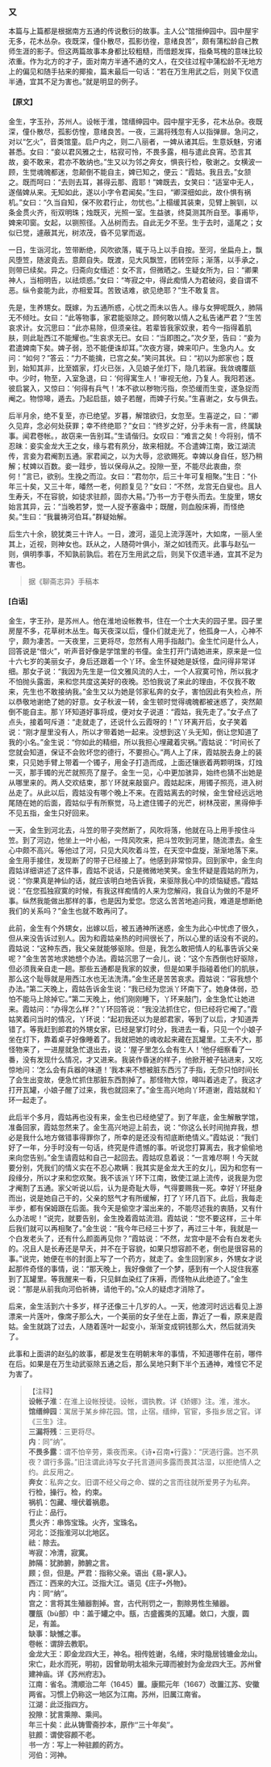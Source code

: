 <script type="text/javascript">
    var head = document.getElementsByTagName('head')[0];
    cssURL = '/public/liao.css';
    linkTag = document.createElement('link');
    linkTag.href = cssURL;
    linkTag.setAttribute('type','text/css');
    linkTag.setAttribute('rel','stylesheet');
    head.appendChild(linkTag);
</script>
### 又

本篇与上篇都是根据南方五通的传说敷衍的故事。主人公“馆搢绅园中。园中屋宇无多，花木丛杂。夜既深，僮仆散尽，孤影彷徨，意绪良苦”，颇有蒲松龄自己教师生涯的影子。但这两篇故事本身都比较粗糙，而借题发挥，指桑骂槐的意味比较浓重。作为北方的才子，面对南方半通不通的文人，在交往过程中蒲松龄不无地方上的偏见和随手拈来的揶揄，篇末最后一句话：“若在万生用武之后，则吴下仅遗半通，宜其不足为害也。”就是明显的例子。

#### 【原文】
<section>
金生，字玉孙，苏州人。设帐于淮，馆缙绅园中。园中屋宇无多，花木丛杂。夜既深，僮仆散尽，孤影仿惶，意绪良苦。一夜，三漏将残忽有人以指弹扉。急问之，对以“乞火”，音类馆童。启户内之，则二八丽者，一婢从诸其后。生意妖魅，穷诸甚悉。女曰：“妾以君风雅之士，枯寂可怜，不畏多露，相与遣此良宵。恐言其故，妾不敢来，君亦不敢纳也。”生又以为邻之奔女，惧丧行检，敬谢之。女横波一顾，生觉魂魄都迷，忽颠倒不能自主，婢已知之，便云：“霞姑。我且去。”女颔之。既而呵曰：“去则去耳，甚得云那、霞耶！”婢既去，女笑曰：“适室中无人，遂偕婢从来。无知如此，遂以小字令君闻矣。”生曰，“卿深细如此，故仆惧有祸机。”女曰：“久当自知，保不败君行止，勿忧也。”上榻缓其装柬，见臂上腕钏，以条金贯火齐，衔双明珠；烛既灭，光照一室。生益骇，终莫测其所自至。事甫毕，婢来叩窗。女起，以铡照径。入丛树而去。自此无夕不至。生于去时，遥尾之；女似已觉，遽蔽其光，树浓茂，昏不见掌而返。

一日，生诣河北，笠带断绝，风吹欲落，辄于马上以手自按。至河，坐扁舟上，飘风堕笠，随波竟去。意颇自失。既渡，见大风飘笠，团转空际；渐落，以手承之，则带已续矣。异之。归斋向女缅述：女不言，但微晒之。生疑女所为，曰：“卿果神人，当相明告，以祛烦惑。”女曰：“岑寂之中，得此痴情人为君破闷，妾自谓不恶。纵令妾能为此，亦相爱耳。苦致诘难，欲见绝耶？”生不敢复言。

先是，生养甥女。既嫁，为五通所惑，心忧之而未以告人。缘与女狎呢既久，肺隔无不倾吐。女曰：“此等物事，家君能驱除之。顾何敢以情人之私告诸严君？”生苦哀求计。女沉思曰：“此亦易除，但须亲往。若辈皆我家奴隶，若今一指得着肌肤，则此耻西江不能耀也。”生哀求无已。女曰：“当即图之。”次夕至，告曰：“妾为君遣婢南下矣。婢子弱，恐不能便诛却耳。”次夜方寝，婢来叩户。生急内人。女问：“如何？”答云：“力不能擒，已宫之矣。”笑问其状。曰：“初以为郎家也；既到，始知其非，比至婿家，灯火已张，入见娘子坐灯下，隐几若寐。我敛魂覆瓿中。少时，物至，入室急退，曰：‘何得寓生人！’审视无他，乃复人。我阳若迷。彼启裳入，又惊曰：‘何得有兵气！’本不欲以秽物污指，奈恐缓而生变，遂急捉而阉之。物惊嗥，遁去。乃起启瓿，娘子若醒，而婢子行矣。”生喜谢之，女与俱去。

后半月余，绝不复至，亦已绝望。岁暮，解馆欲归，女忽至。生喜逆之，曰：“卿久见弃，念必何处获罪；幸不终绝耶？”女曰：“终岁之好，分手未有一言，终属缺事。闻君卷帐。，故窃来一告别耳。”生请偕归。女叹曰：“难言之矣！今将别，情不忍昧：妾实金龙大王之女，缘与君有夙分，故来相就。不合遣婢江南，致江湖流传，言妾为君阉割五通。家君闻之，以为大辱，忿欲赐死。幸婢以身自任，怒乃稍解；杖婢以百数。妾一跬步，皆以保母从之。投隙一至，不能尽此衷曲，奈何！”言已，欲别。生挽之而泣。女曰：“君勿尔，后三十年可复相聚。”生日：“仆年三十矣，又三十年，皤然一老，何颜复见？”女曰：“不然，龙宫无白叟也。且人生寿夭，不在容貌，如徒求驻颜，固亦大易。”乃书一方于卷头而去。生旋里，甥女始言其异，云：“当晚若梦，觉一人捉予塞盎中；既醒，则血殷床褥，而怪绝矣。”生曰：“我曩祷河伯耳。”群疑始解。

后生六十余，貌犹类三十许人。一日，渡河，遥见上流浮莲叶，大如席，一丽人坐其上，近视，则神女也。跃从之，人随荷叶俱小，渐之如钱而灭。此事与赵弘一则，俱明季事，不知孰前孰后。若在万生用武之后，则吴下仅遗半通，宜其不足为害也。

</section>

> 据《聊斋志异》手稿本

#### [白话]
<aside>

金生，字王孙，是苏州人。他在淮地设帐教书，住在一个士大夫的园子里。园子里房屋不多，花草树木丛生。每天夜深以后，僮仆们就走光了，他孤身一人，心神不宁，颇为凄苦。一天夜里，三更将尽，忽然有人用手指敲门。金生忙问是什么人，回答说是“借火”，听声音好像是学馆里的书僮。金生打开门请她进来，原来是一位十六七岁的美丽女子，身后还跟着一个丫环。金生怀疑她是妖怪，盘问得非常详细。那女子说：“我因为先生是一位文雅风流的人士，一个人寂寞可怜，所以我才不怕抛头露面，来和您共度这美好的夜晚。恐怕我说了来此的理由，不仅我不敢来，先生也不敢接纳我。”金生又以为她是邻家私奔的女子，害怕因此有失检点，所以恭敬地谢绝了她的好意。女子秋波一转，金生顿时觉得魂魄都被迷惑了，突然颠倒不能自主。那丫环知道好事将成，便对女子说道：“霞姑，我先走了。”女子点了点头，接着呵斥道：“走就走了，还说什么云霞呀的！”丫环离开后，女子笑着说：“刚才屋里没有人，所以才带着她一起来。没想到这丫头无知，倒让您知道了我的小名。”金生说：“你如此的精细，所以我担心埋藏着灾祸。”霞姑说：“时间长了您就会知道，保证不会败坏您的德行，不要担心。”两人上了床，霞姑脱去身上的装束，只见她手臂上带着一个镯子，用金子打造而成，上面还镶嵌着两颗明珠，灯烛一灭，那手镯的光芒就照亮了屋子。金生一见，心中更加骇异，始终也猜不出她是从哪里来的。两人交欢结束，那丫环就来敲窗户。霞姑起床，用镯子照亮，进入树丛走了。从此以后，霞姑没有哪个晚上不来。在霞姑离去的时候，金生曾经远远地尾随在她的后面，霞姑似乎有所察觉，马上遮住镯子的光芒，树林茂密，黑得伸手不见五指，金生只好回来。

一天，金生到河北去，斗笠的带子突然断了，风吹将落，他就在马上用手按住斗笠。到了河边，他坐上一叶小船，一阵风吹来，把斗笠吹到河里，随流漂去。金生心中颇不高兴。等他过了河，只见大风吹着斗笠，在天空中盘旋，渐渐地落下来。金生用手接住，发现断了的带子已经接上了。他感到非常惊异。回到家中，金生向霞姑详细讲述了这件事，霞姑不说话，只是微微地笑笑。金生怀疑是霞姑的所为，说：“你果真是神仙的话，就应该明白地告诉我，来驱除我心中的烦恼疑惑。”霞姑说：“在您孤独寂寞的时候，有我这样痴情的人来为您解闷，我自认为做的不是坏事。纵然我能做出那样的事，也是因为爱您。您这么苦苦地追问我，难道是想断绝我们的关系吗？”金生也就不敢再问了。

此前，金生有个外甥女，出嫁以后，被五通神所迷惑，金生为此心中忧虑了很久，但从来没告诉过别人。因为和霞姑亲热的时间很长了，所以心里的话没有不说的。霞姑说：“这种东西，我父亲就能够驱除。但是，我怎么敢把情人的私事告诉父亲呢？”金生苦苦地求她想个办法。霞姑沉思了一会儿，说：“这个东西倒也好驱除，但必须我亲自走一趟。那些五通都是我家的奴隶，但是如果手指碰着他们的肌肤，那么这个耻辱就是用西江水也无法洗清。”金生还是苦苦哀求。霞姑说：“容我想个办法。”第二天晚上，霞姑告诉金生说：“我已经为您派丫环南下了。她身体弱，恐怕不能马上除掉它。”第二天晚上，他们刚刚睡下，丫环来敲门，金生急忙让她进来。霞姑问：“办得怎么样？”丫环回答说：“我没法抓住它，但已经将它阉了。”霞姑笑着问当时的情况，丫环说：“起初我还以为是郎君家，等到了以后，才知道弄错了。等我赶到郎君的外甥女家，已经是掌灯时分，我进去一看，只见一个小娘子坐在灯下，靠着桌子好像睡着了。我就把她的魂收起来藏在瓦罐里。工夫不大，那怪物来了，一进屋就急忙退出去，说：‘屋子里怎么会有生人！’他仔细察看了一番，没有发现什么情况，才又进来。我装作昏迷的样子，他掀开被子钻进来，又吃惊地问：‘怎么会有兵器的味道！’我本来不想被脏东西污了手指，无奈只怕时间长了会生出变故，便急忙抓住那脏东西割掉了。那怪物大惊，嗥叫着逃走了。我这才打开瓦罐，小娘子醒了过来，我也就回来了。”金生高兴地向丫环道谢，霞姑就和丫环一起走了。

此后半个多月，霞姑再也没有来，金生也已经绝望了。到了年底，金生解散学馆，准备回家，霞姑忽然来了。金生高兴地迎上前去，说：“你这么长时间抛弃我，想必是我什么地方做错事得罪你了，所幸的是还没有彻底断绝情义。”霞姑说：“我们好了一年，分手时没有一句话，终究是件遗憾的事。听说您打算离去，我才偷偷地来向您告别。”金生请霞姑和自己一起回去。霞姑叹息着说：“一言难尽啊！今天就要分别，凭我们的情义实在不忍心欺瞒：我其实是金龙大王的女儿，因为和您有一段缘分，所以才来和您欢聚。我不该派丫环下江南，致使江湖上流传，说我是为您才阉割了五通。家父听说以后，认为是奇耻大辱，气得要赐我一死。幸好丫环挺身而出，说是她自己干的，父亲的怒气才有所缓解，打了丫环几百下。此后，我每走半步，都有保姆跟在后面。我今天是偷空才溜出来的，不能尽述我的衷肠，又有什么办法呢！”说完，就要告别，金生挽着霞姑流泪。霞姑说：“您不要这样，三十年后我们就可以再相聚了。”金生说：“我今年已经三十岁了，再过三十年，我就是一个白发老头了，还有什么颜面再见你？”霞姑说：“不然，龙宫中是不会有白发老头的。况且人是长寿还是早夭，并不在于容貌，如果只想容颜不老，倒也是很容易的事。”说完，她便在书的封面上写了一个药方，就走了。金生回到家乡，外甥女才说起那件奇怪的事情，说：“那天晚上，我好像做了一个梦，感到有一个人捉住我塞到了瓦罐里。等我醒来一看，只见鲜血染红了床褥，而怪物从此绝迹了。”金生说：“那是从前我向河伯祈祷，请他干的。”众人的疑虑才消除了。

后来，金生活到六十多岁，样子还像三十几岁的人。一天，他渡河时远远看见上游漂来一片莲叶，像席子那么大，一个美丽的女子坐在上面，靠近了一看，原来是霞姑。金生就跳了过去，人随着莲叶一起变小，渐渐变成铜钱那么大，然后就消失了。

此事和上面讲的赵弘的故事，都是发生在明朝末年的事情，不知道哪件在前，哪件在后。如果是在万生动武驱除五通之后，那么吴地只剩下半个五通神，难怪它不足为害了。

</aside>

> 【注释】  
<b>设帐子淮</b>：在淮上设帐授徒。设帐，谓执教。详《娇娜》注。淮，淮水。  
<b>馆缙绅园</b>：寓居于某乡绅花园。馆，止宿。缙绅，官宦，多指乡居之官。详《三生》注。  
<b>三漏将残</b>：三更将尽。  
<b>内</b>：同”纳”。  
<b>不畏多露</b>：谓不怕辛劳，乘夜而来。《诗•召南•行露》：“厌浥行露。岂不夙夜？谓行多露。”旧注谓此诗写女子托言道间多露而畏其沽湿，以拒绝情人之约。此反用之。  
<b>奔女</b>：私奔之女。旧谓不经父母之命、媒的之言而往就所爱男子为私奔。  
<b>行检，操行。检，约束。  
<b>祸机</b>：包藏、埋伏着祸患。  
<b>行止</b>：品行。  
<b>贯火齐</b>：串饰宝珠。火齐，宝珠名。  
<b>河北</b>：泛指淮河以北地区。  
<b>祛</b>：除去。  
<b>岑寂</b>：冷清，寂寞。  
<b>肺隔</b>：犹肺腑，肺腑之言。  
<b>顾；但，但是。严君</b>：指称父亲。语出《易•家人》。  
<b>西江</b>：西来的大江。泛指大江。语见《庄子•外物》。  
<b>内</b>：同“纳”。  
<b>宫之</b>：言将其生殖器割掉。宫，古代刑罚之一，割除男性生殖器。  
<b>覆瓿（bù部）中</b>：盖于罐之中。瓿，古盛酱类的瓦罐。敛口，大腹，圆足，有盖。  
<b>缺事</b>：缺憾之事。  
<b>卷帐</b>：谓辞去教职。  
<b>金龙大王</b>：即金龙四大王，神名。相传姓谢，名绪，宋时隐居钱塘金龙山。宋亡，赴水而死，明初，因曾助明太祖朱元璋而被封为金龙四大王。苏州曾建神庙。详《苏州府志》。  
<b>江南</b>：省名。清顺治二年（1645）置。康熙元年（1667）改置江苏、安徽两省。习惯上仍称这一地区为江南。苏州，旧属江南省。  
<b>江湖</b>：此泛指四方。  
<b>投隙</b>：犹言乘隙、乘间。  
<b>年三十矣</b>：此从铸雪斋抄本，原作“三十年矣”。  
<b>驻颜</b>：谓使容颜不老。  
<b>书一方</b>：写上一种驻颜的药方。  
<b>河伯</b>：河神。  
